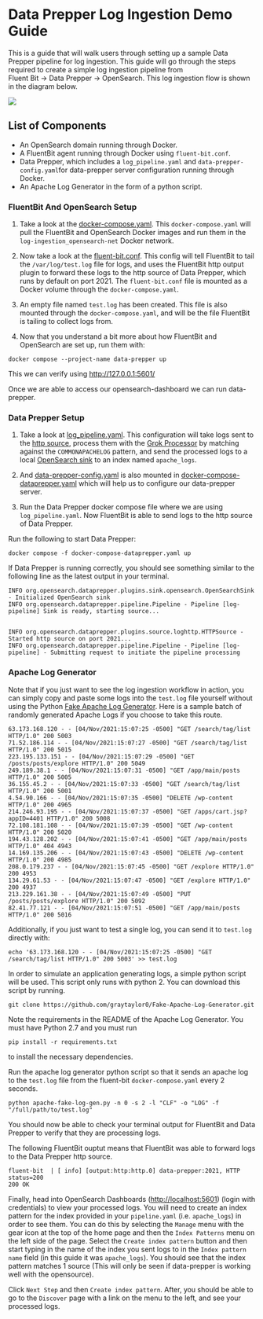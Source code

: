 # Data Prepper Log Ingestion Demo Guide

This is a guide that will walk users through setting up a sample Data Prepper pipeline for log ingestion. 
This guide will go through the steps required to create a simple log ingestion pipeline from \
Fluent Bit → Data Prepper → OpenSearch. This log ingestion flow is shown in the diagram below.

![](../../docs/images/Log_Ingestion_FluentBit_DataPrepper_OpenSearch.jpg)

## List of Components

- An OpenSearch domain running through Docker.
- A FluentBit agent running through Docker using `fluent-bit.conf`.
- Data Prepper, which includes a `log_pipeline.yaml` and `data-prepper-config.yaml`for data-prepper server configuration running through Docker.
- An Apache Log Generator in the form of a python script.

### FluentBit And OpenSearch Setup

1. Take a look at the [docker-compose.yaml](docker-compose.yaml). This `docker-compose.yaml` will pull the FluentBit and OpenSearch Docker images and run them in the `log-ingestion_opensearch-net` Docker network.


2. Now take a look at the [fluent-bit.conf](fluent-bit.conf). This config will tell FluentBit to tail the `/var/log/test.log` file for logs, and uses the FluentBit http output plugin to forward these logs to the http source of Data Prepper, which runs by default on port 2021. The `fluent-bit.conf` file
is mounted as a Docker volume through the `docker-compose.yaml`.


3. An empty file named `test.log` has been created. This file is also mounted through the  `docker-compose.yaml`, and will be the file
FluentBit is tailing to collect logs from.
   

4. Now that you understand a bit more about how FluentBit and OpenSearch are set up, run them with:

```
docker compose --project-name data-prepper up
```
This we can verify using http://127.0.0.1:5601/

Once we are able to access our opensearch-dashboard we can run data-prepper. 

### Data Prepper Setup
 
1. Take a look at [log_pipeline.yaml](log_pipeline.yaml). This configuration will take logs sent to the [http source](../../data-prepper-plugins/http-source), 
process them with the [Grok Processor](../../data-prepper-plugins/grok-prepper) by matching against the `COMMONAPACHELOG` pattern, 
and send the processed logs to a local [OpenSearch sink](../../data-prepper-plugins/opensearch) to an index named `apache_logs`.

2. And [data-prepper-config.yaml](data-prepper-config.yaml) is also mounted in [docker-compose-dataprepper.yaml](docker-compose-dataprepper.yaml) which will help us to configure our data-prepper server. 


3. Run the Data Prepper docker compose file where we are using `log_pipeline.yaml`. Now FluentBit is able to send logs to the http source of Data Prepper.

Run the following to start Data Prepper:

```
docker compose -f docker-compose-dataprepper.yaml up
```

If Data Prepper is running correctly, you should see something similar to the following line as the latest output in your terminal.

```
INFO org.opensearch.dataprepper.plugins.sink.opensearch.OpenSearchSink - Initialized OpenSearch sink  
INFO org.opensearch.dataprepper.pipeline.Pipeline - Pipeline [log-pipeline] Sink is ready, starting source...  


INFO org.opensearch.dataprepper.plugins.source.loghttp.HTTPSource - Started http source on port 2021...  
INFO org.opensearch.dataprepper.pipeline.Pipeline - Pipeline [log-pipeline] - Submitting request to initiate the pipeline processing
```

### Apache Log Generator

Note that if you just want to see the log ingestion workflow in action, you can simply copy and paste some logs into the `test.log` file yourself without using the Python [Fake Apache Log Generator](https://github.com/graytaylor0/Fake-Apache-Log-Generator). 
Here is a sample batch of randomly generated Apache Logs if you choose to take this route.

```
63.173.168.120 - - [04/Nov/2021:15:07:25 -0500] "GET /search/tag/list HTTP/1.0" 200 5003
71.52.186.114 - - [04/Nov/2021:15:07:27 -0500] "GET /search/tag/list HTTP/1.0" 200 5015
223.195.133.151 - - [04/Nov/2021:15:07:29 -0500] "GET /posts/posts/explore HTTP/1.0" 200 5049
249.189.38.1 - - [04/Nov/2021:15:07:31 -0500] "GET /app/main/posts HTTP/1.0" 200 5005
36.155.45.2 - - [04/Nov/2021:15:07:33 -0500] "GET /search/tag/list HTTP/1.0" 200 5001
4.54.90.166 - - [04/Nov/2021:15:07:35 -0500] "DELETE /wp-content HTTP/1.0" 200 4965
214.246.93.195 - - [04/Nov/2021:15:07:37 -0500] "GET /apps/cart.jsp?appID=4401 HTTP/1.0" 200 5008
72.108.181.108 - - [04/Nov/2021:15:07:39 -0500] "GET /wp-content HTTP/1.0" 200 5020
194.43.128.202 - - [04/Nov/2021:15:07:41 -0500] "GET /app/main/posts HTTP/1.0" 404 4943
14.169.135.206 - - [04/Nov/2021:15:07:43 -0500] "DELETE /wp-content HTTP/1.0" 200 4985
208.0.179.237 - - [04/Nov/2021:15:07:45 -0500] "GET /explore HTTP/1.0" 200 4953
134.29.61.53 - - [04/Nov/2021:15:07:47 -0500] "GET /explore HTTP/1.0" 200 4937
213.229.161.38 - - [04/Nov/2021:15:07:49 -0500] "PUT /posts/posts/explore HTTP/1.0" 200 5092
82.41.77.121 - - [04/Nov/2021:15:07:51 -0500] "GET /app/main/posts HTTP/1.0" 200 5016
```

Additionally, if you just want to test a single log, you can send it to `test.log` directly with:

```
echo '63.173.168.120 - - [04/Nov/2021:15:07:25 -0500] "GET /search/tag/list HTTP/1.0" 200 5003' >> test.log
```

In order to simulate an application generating logs, a simple python script will be used. This script only runs with python 2. You can download this script by running.

```
git clone https://github.com/graytaylor0/Fake-Apache-Log-Generator.git
```

Note the requirements in the README of the Apache Log Generator. You must have Python 2.7 and you must run 
```
pip install -r requirements.txt
```

to install the necessary dependencies.

Run the apache log generator python script so that it sends an apache log to the `test.log` file from the fluent-bit `docker-compose.yaml` every 2 seconds. 

```
python apache-fake-log-gen.py -n 0 -s 2 -l "CLF" -o "LOG" -f "/full/path/to/test.log"
```

You should now be able to check your terminal output for FluentBit and Data Prepper to verify that they are processing logs.

The following FluentBit ouptut means that FluentBit was able to forward logs to the Data Prepper http source.

```
fluent-bit  | [ info] [output:http:http.0] data-prepper:2021, HTTP status=200
200 OK
```

Finally, head into OpenSearch Dashboards ([http://localhost:5601](http://localhost:5601)) (login with credentials) to view your processed logs.
You will need to create an index pattern for the index provided in your `pipeline.yaml` (i.e. `apache_logs`) in order to see them. You can do this by selecting the `Manage` menu with the gear icon at the top of the home page and then the `Index Patterns` menu on the left side of the page. Select the `Create index pattern` button and then start typing in the name of the index you sent logs to in the `Index pattern name` field (in this guide it was `apache_logs`). You should see that the index pattern matches 1 source (This will only be seen if data-prepper is working well with the opensource).

Click `Next Step` and then `Create index pattern`. After, you should be able to go to the `Discover` page with a link on the menu to the left, and see your processed logs.

